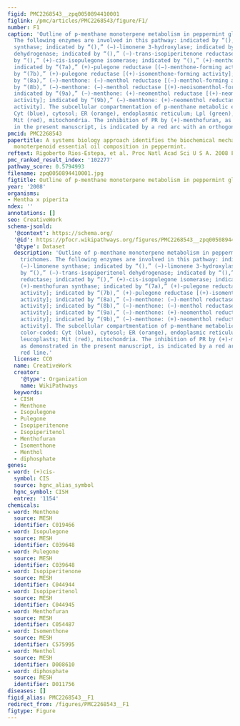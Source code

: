 ```yaml
---
figid: PMC2268543__zpq0050894410001
figlink: /pmc/articles/PMC2268543/figure/F1/
number: F1
caption: 'Outline of p-menthane monoterpene metabolism in peppermint glandular trichomes.
  The following enzymes are involved in this pathway: indicated by “(),” (−)-limonene
  synthase; indicated by “(),” (−)-limonene 3-hydroxylase; indicated by “(),” (−)-trans-isopiperitenol
  dehydrogenase; indicated by “(),” (−)-trans-isopiperitenone reductase; indicated
  by “(),” (+)-cis-isopulegone isomerase; indicated by “(),” (+)-menthofuran synthase;
  indicated by “(7a),” (+)-pulegone reductase [(−)-menthone-forming activity]; indicated
  by “(7b),” (+)-pulegone reductase [(+)-isomenthone-forming activity]; indicated
  by “(8a),” (−)-menthone: (−)-menthol reductase [(−)-menthol-forming activity]; indicated
  by “(8b),” (−)-menthone: (−)-menthol reductase [(+)-neoisomenthol-forming activity];
  indicated by “(9a),” (−)-menthone: (+)-neomenthol reductase [(+)-neomenthol-forming
  activity]; indicated by “(9b),” (−)-menthone: (+)-neomenthol reductase [(+)-isomenthol-forming
  activity]. The subcellular compartmentation of p-menthane metabolic enzymes is color-coded:
  Cyt (blue), cytosol; ER (orange), endoplasmic reticulum; Lpl (green), leucoplasts;
  Mit (red), mitochondria. The inhibition of PR by (+)-menthofuran, as demonstrated
  in the present manuscript, is indicated by a red arc with an orthogonal red line.'
pmcid: PMC2268543
papertitle: A systems biology approach identifies the biochemical mechanisms regulating
  monoterpenoid essential oil composition in peppermint.
reftext: Rigoberto Rios-Estepa, et al. Proc Natl Acad Sci U S A. 2008 Feb 26;105(8):2818-2823.
pmc_ranked_result_index: '102277'
pathway_score: 0.5794993
filename: zpq0050894410001.jpg
figtitle: Outline of p-menthane monoterpene metabolism in peppermint glandular trichomes
year: '2008'
organisms:
- Mentha x piperita
ndex: ''
annotations: []
seo: CreativeWork
schema-jsonld:
  '@context': https://schema.org/
  '@id': https://pfocr.wikipathways.org/figures/PMC2268543__zpq0050894410001.html
  '@type': Dataset
  description: 'Outline of p-menthane monoterpene metabolism in peppermint glandular
    trichomes. The following enzymes are involved in this pathway: indicated by “(),”
    (−)-limonene synthase; indicated by “(),” (−)-limonene 3-hydroxylase; indicated
    by “(),” (−)-trans-isopiperitenol dehydrogenase; indicated by “(),” (−)-trans-isopiperitenone
    reductase; indicated by “(),” (+)-cis-isopulegone isomerase; indicated by “(),”
    (+)-menthofuran synthase; indicated by “(7a),” (+)-pulegone reductase [(−)-menthone-forming
    activity]; indicated by “(7b),” (+)-pulegone reductase [(+)-isomenthone-forming
    activity]; indicated by “(8a),” (−)-menthone: (−)-menthol reductase [(−)-menthol-forming
    activity]; indicated by “(8b),” (−)-menthone: (−)-menthol reductase [(+)-neoisomenthol-forming
    activity]; indicated by “(9a),” (−)-menthone: (+)-neomenthol reductase [(+)-neomenthol-forming
    activity]; indicated by “(9b),” (−)-menthone: (+)-neomenthol reductase [(+)-isomenthol-forming
    activity]. The subcellular compartmentation of p-menthane metabolic enzymes is
    color-coded: Cyt (blue), cytosol; ER (orange), endoplasmic reticulum; Lpl (green),
    leucoplasts; Mit (red), mitochondria. The inhibition of PR by (+)-menthofuran,
    as demonstrated in the present manuscript, is indicated by a red arc with an orthogonal
    red line.'
  license: CC0
  name: CreativeWork
  creator:
    '@type': Organization
    name: WikiPathways
  keywords:
  - CISH
  - Menthone
  - Isopulegone
  - Pulegone
  - Isopiperitenone
  - Isopiperitenol
  - Menthofuran
  - Isomenthone
  - Menthol
  - diphosphate
genes:
- word: (+)cis-
  symbol: CIS
  source: hgnc_alias_symbol
  hgnc_symbol: CISH
  entrez: '1154'
chemicals:
- word: Menthone
  source: MESH
  identifier: C019466
- word: Isopulegone
  source: MESH
  identifier: C039648
- word: Pulegone
  source: MESH
  identifier: C039648
- word: Isopiperitenone
  source: MESH
  identifier: C044944
- word: Isopiperitenol
  source: MESH
  identifier: C044945
- word: Menthofuran
  source: MESH
  identifier: C054487
- word: Isomenthone
  source: MESH
  identifier: C575995
- word: Menthol
  source: MESH
  identifier: D008610
- word: diphosphate
  source: MESH
  identifier: D011756
diseases: []
figid_alias: PMC2268543__F1
redirect_from: /figures/PMC2268543__F1
figtype: Figure
---
```

